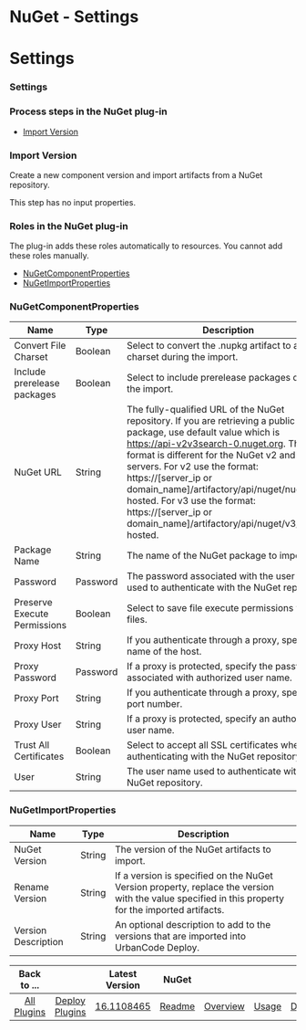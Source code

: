 
NuGet - Settings
================

# Settings


### Settings



### Process steps in the NuGet plug-in

* [Import Version](#import_version)


### Import Version

Create a new component version and import artifacts from a NuGet repository.

This step has no input properties.


### Roles in the NuGet plug-in

The plug-in adds these roles automatically to resources. You cannot add these roles manually.

* [NuGetComponentProperties](#nugetcomponentproperties_role)
* [NuGetImportProperties](#nugetimportproperties_role)


### NuGetComponentProperties


| Name | Type | Description |
| --- | --- | --- |
| Convert File Charset | Boolean | Select to convert the .nupkg artifact to a new charset during the import. |
| Include prerelease packages | Boolean | Select to include prerelease packages during the import. |
| NuGet URL | String | The fully-qualified URL of the NuGet repository. If you are retrieving a public NuGet package, use default value which is https://api-v2v3search-0.nuget.org. The URL format is different for the NuGet v2 and v3 servers. For v2 use the format: https://[server\_ip or domain\_name]/artifactory/api/nuget/nuget-hosted. For v3 use the format: https://[server\_ip or domain\_name]/artifactory/api/nuget/v3/nuget-hosted. |
| Package Name | String | The name of the NuGet package to import. |
| Password | Password | The password associated with the user name used to authenticate with the NuGet repository. |
| Preserve Execute Permissions | Boolean | Select to save file execute permissions with files. |
| Proxy Host | String | If you authenticate through a proxy, specify the name of the host. |
| Proxy Password | Password | If a proxy is protected, specify the password associated with authorized user name. |
| Proxy Port | String | If you authenticate through a proxy, specify the port number. |
| Proxy User | String | If a proxy is protected, specify an authorized user name. |
| Trust All Certificates | Boolean | Select to accept all SSL certificates when authenticating with the NuGet repository. |
| User | String | The user name used to authenticate with the NuGet repository. |

### NuGetImportProperties


| Name | Type | Description |
| --- | --- | --- |
| NuGet Version | String | The version of the NuGet artifacts to import. |
| Rename Version | String | If a version is specified on the NuGet Version property, replace the version with the value specified in this property for the imported artifacts. |
| Version Description | String | An optional description to add to the versions that are imported into UrbanCode Deploy. |



|Back to ...||Latest Version|NuGet ||||
| :---: | :---: | :---: | :---: | :---: | :---: | :---: |
|[All Plugins](../../index.md)|[Deploy Plugins](../README.md)|[16.1108465](https://raw.githubusercontent.com/UrbanCode/IBM-UCD-PLUGINS/main/files/nuget-source-config/nuget-source-config-16.1108465.zip)|[Readme](README.md)|[Overview](overview.md)|[Usage](usage.md)|[Downloads](downloads.md)|

